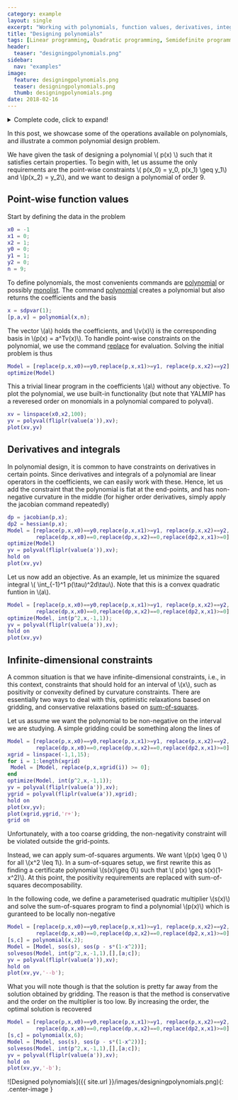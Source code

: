 ```yaml
---
category: example
layout: single
excerpt: "Working with polynomials, function values, derivatives, integrals and their properties"
title: "Designing polynomials"
tags: [Linear programming, Quadratic programming, Semidefinite programming, Sum-of-squares programming]
header:
  teaser: "designingpolynomials.png"
sidebar:
  nav: "examples"
image:
  feature: designingpolynomials.png
  teaser: designingpolynomials.png
  thumb: designingpolynomials.png
date: 2018-02-16
---
```


<details>
  <summary>Complete code, click to expand!</summary>
  <script src="https://gist.github.com/johanlofberg/37805dfb34547e6a5e457a7c2912ecf4.js"></script>  
  
</details>


In this post, we showcase some of the operations available on polynomials, and illustrate a common polynomial design problem.

We have given the task of designing a polynomial \\( p(x) \\) such that it satisfies certain properties. To begin with, let us assume the only requirements are the point-wise constraints \\(  p(x_0) = y_0,  p(x_1) \geq y_1\\) and \\(p(x_2) = y_2\\), and we want to design a polynomial of order 9.

## Point-wise function values

Start by defining the data in the problem

````matlab
x0 = -1
x1 = 0;
x2 = 1;
y0 = 0;
y1 = 1;
y2 = 0;
n = 9;
````

To define polynomials, the most convenients commands are [polynomial](/commands/polynomial) or possibly [monolist](/commands/monolist). The command [polynomial](/commands/polynomial) creates a polynomial but also returns the coefficients and the basis

````matlab
x = sdpvar(1);
[p,a,v] = polynomial(x,n);
````

The vector \\(a\\) holds the coefficients, and \\(v(x)\\) is the corresponding basis in \\(p(x) = a^Tv(x)\\). To handle point-wise constraints on the polynomial, we use the command [replace](/commands/polynomial) for evaluation. Solving the initial problem is thus

````matlab
Model = [replace(p,x,x0)==y0,replace(p,x,x1)>=y1, replace(p,x,x2)==y2];
optimize(Model)
````

This a trivial linear program in the coefficients \\(a\\) without any objective. To plot the polynomial, we use built-in functionality (but note that YALMIP has a reveresed order on monomials in a polynomial compared to polyval).

````matlab
xv = linspace(x0,x2,100);
yv = polyval(fliplr(value(a')),xv);
plot(xv,yv)
````

## Derivatives and integrals

In polynomial design, it is common to have constraints on derivatives in certain points. Since derivatives and integrals of a polynomial are linear operators in the coefficients, we can easily work with these. Hence, let us add the constraint that the polynomial is flat at the end-points, and has non-negative curvature in the middle (for higher order derivatives, simply apply the jacobian command repeatedly)

````matlab
dp = jacobian(p,x);
dp2 = hessian(p,x);
Model = [replace(p,x,x0)==y0,replace(p,x,x1)>=y1, replace(p,x,x2)==y2,
         replace(dp,x,x0)==0,replace(dp,x,x2)==0,replace(dp2,x,x1)>=0];
optimize(Model)
yv = polyval(fliplr(value(a')),xv);
hold on
plot(xv,yv)
````

Let us now add an objective. As an example, let us minimize the squared integral \\( \int_{-1}^1 p(\tau)^2d\tau\\). Note that this is a convex quadratic funtion in \\(a\\).

````matlab
Model = [replace(p,x,x0)==y0,replace(p,x,x1)>=y1, replace(p,x,x2)==y2,
         replace(dp,x,x0)==0,replace(dp,x,x2)==0,replace(dp2,x,x1)>=0];
optimize(Model, int(p^2,x,-1,1));
yv = polyval(fliplr(value(a')),xv);
hold on
plot(xv,yv)
````



## Infinite-dimensional constraints

A common situation is that we have infinite-dimensional constraints, i.e., in this context, constraints that should hold for an interval of \\(x\\), such as positivity or convexity defined by curvature constraints. There are essentially two ways to deal with this, optimistic relaxations based on gridding, and conservative relaxations based on [sum-of-squares](/tutorial/sumofsquaresprogramming/).

Let us assume we want the polynomial to be non-negative on the interval we are studying. A simple gridding could be something along the lines of

````matlab
Model = [replace(p,x,x0)==y0,replace(p,x,x1)>=y1, replace(p,x,x2)==y2,
         replace(dp,x,x0)==0,replace(dp,x,x2)==0,replace(dp2,x,x1)>=0];
xgrid = linspace(-1,1,15);     
for i = 1:length(xgrid)
 Model = [Model, replace(p,x,xgrid(i)) >= 0];
end
optimize(Model, int(p^2,x,-1,1));
yv = polyval(fliplr(value(a')),xv);
ygrid = polyval(fliplr(value(a')),xgrid);
hold on
plot(xv,yv);
plot(xgrid,ygrid,'r+');
grid on
````

Unfortunately, with a too coarse gridding, the non-negativity constraint will be violated outside the grid-points.

Instead, we can apply sum-of-squares arguments. We want \\(p(x) \geq 0 \\) for all \\(x^2 \leq 1\\). In a sum-of-squares setup, we first rewrite this as finding a certificate polynomial \\(s(x)\geq 0\\) such that \\( p(x) \geq s(x)(1-x^2)\\). At this point, the positivity requirements are replaced with sum-of-squares decomposability.

In the following code, we define a parameterised quadratic multiplier \\(s(x)\\) and solve the sum-of-squares program to find a polynomial \\(p(x)\\) which is guranteed to be locally non-negative

````matlab
Model = [replace(p,x,x0)==y0,replace(p,x,x1)>=y1, replace(p,x,x2)==y2,
         replace(dp,x,x0)==0,replace(dp,x,x2)==0,replace(dp2,x,x1)>=0];
[s,c] = polynomial(x,2);
Model = [Model, sos(s), sos(p - s*(1-x^2))];
solvesos(Model, int(p^2,x,-1,1),[],[a;c]);
yv = polyval(fliplr(value(a')),xv);
hold on
plot(xv,yv,'--b');
````

What you will note though is that the solution is pretty far away from the solution obtained by gridding. The reason is that the method is conservative and the order on the multiplier is too low. By increasing the order, the optimal solution is recovered

````matlab
Model = [replace(p,x,x0)==y0,replace(p,x,x1)>=y1, replace(p,x,x2)==y2,
         replace(dp,x,x0)==0,replace(dp,x,x2)==0,replace(dp2,x,x1)>=0];
[s,c] = polynomial(x,6);
Model = [Model, sos(s), sos(p - s*(1-x^2))];
solvesos(Model, int(p^2,x,-1,1),[],[a;c]);
yv = polyval(fliplr(value(a')),xv);
hold on
plot(xv,yv,'-b');
````


![Designed polynomials]({{ site.url }}/images/designingpolynomials.png){: .center-image }

